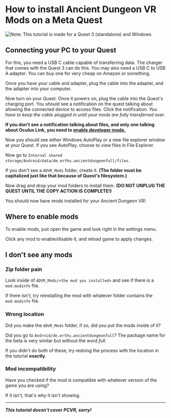 # How to install Ancient Dungeon VR Mods on a Meta Quest
![Note: This tutorial is made for a Quest 3 (standalone) and Windows](https://img.shields.io/badge/NOTE-This_tutorial_is_made_for_a_Quest_3_(standalone)_and_Windows.-fc3232)
## Connecting your PC to your Quest
For this, you need a USB C cable capable of transferring data. The charger that comes with the Quest 3 can do this.
You may also need a USB C to USB A adapter. You can buy one for very cheap on Amazon or something.

Once you have your cable and adapter, plug the cable into the adapter, and the adapter into your computer.

Now turn on your Quest. Once it powers on, plug the cable into the Quest's charging port. You should see a notification on the quest talking about allowing the connected device to access files. Click the notification. *You have to keep the cable plugged in until your mods are fully transferred over.*

**If you don't see a notification talking about files, and only one talking about Oculus Link, you need to [enable developer mode.](https://rbryanyt.github.io/tutorials/quest_dev_mode)**

Now you should see either Windows AutoPlay or a new file explorer window at your Quest. If you see AutoPlay, choose to view files in File Explorer.

Now go to `Internal shared storage/Android/data/de.erthu.ancientdungeonfull/files`.

If you don't see a `ADVR_Mods` folder, create it. **(The folder must be capitalized just like that because of Quest's filesystem.)**

Now drag and drop your mod folders to install them. **(DO NOT UNPLUG THE QUEST UNTIL THE COPY ACTION IS COMPLETE!)**

You should now have mods installed for your Ancient Dungeon VR!

## Where to enable mods
To enable mods, just open the game and look right in the settings menu.

Click any mod to enable/disable it, and reload game to apply changes.

## I don't see any mods
### Zip folder pain
Look inside of `ADVR_Mods/<the mod you installed>` and see if there is a `mod.modinfo` file.

If there isn't, try reinstalling the mod with whatever folder contains the `mod.modinfo` file.
### Wrong location
Did you make the `ADVR_Mods` folder, if so, did you put the mods inside of it?

Did you go to `Android/de.erthu.ancientdungeonfull`? The package name for the beta is very similar but without the word *full*.

If you didn't do both of these, try redoing the process with the location in the tutorial **exactly**.
### Mod incompatibility
Have you checked if the mod is compatible with whatever version of the game you are using?

If it isn't, that's why it isn't showing.

---

***This tutorial doesn't cover PCVR, sorry!***
